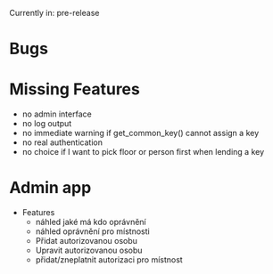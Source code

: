 Currently in: pre-release

# Bugs

# Missing Features
- no admin interface
- no log output
- no immediate warning if get_common_key() cannot assign a key
- no real authentication
- no choice if I want to pick floor or person first when lending a key


# Admin app
- Features
  - náhled jaké má kdo oprávnění
  - náhled oprávnění pro místnosti
  - Přidat autorizovanou osobu
  - Upravit autorizovanou osobu
  - přidat/zneplatnit autorizaci pro místnost